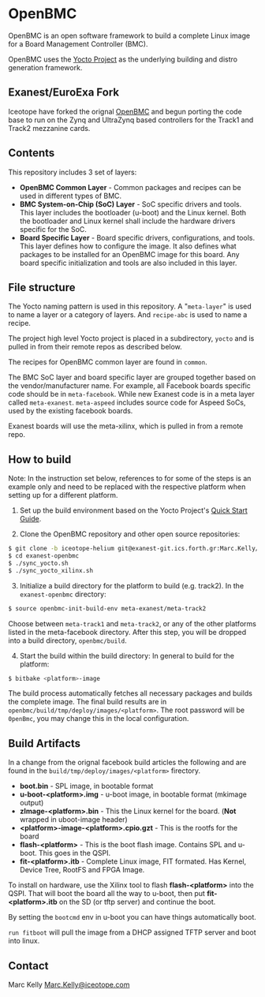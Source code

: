 # OpenBMC

OpenBMC is an open software framework to build a complete Linux image for a Board Management Controller (BMC).

OpenBMC uses the [Yocto Project](https://www.yoctoproject.org) as the underlying building and distro generation framework.

## Exanest/EuroExa Fork

Iceotope have forked the orignal [OpenBMC](https://github.com/facebook/openbmc) and begun porting the code base
to run on the Zynq and UltraZynq based controllers for the Track1 and Track2 mezzanine cards.

## Contents

This repository includes 3 set of layers:

* **OpenBMC Common Layer** - Common packages and recipes can be used in different types of BMC.
* **BMC System-on-Chip (SoC) Layer** - SoC specific drivers and tools. This layer includes the bootloader (u-boot) and the Linux kernel. Both the bootloader and Linux kernel shall include the hardware drivers specific for the SoC.
* **Board Specific Layer** - Board specific drivers, configurations, and tools. This layer defines how to configure the image. It also defines what packages to be installed for an OpenBMC image for this board. Any board specific initialization and tools are also included in this layer.

## File structure

The Yocto naming pattern is used in this repository. A "`meta-layer`" is used to name a layer or a
category of layers. And `recipe-abc` is used to name a recipe. 

The project high level Yocto project is placed in a subdirectory, `yocto` and is pulled in from
their remote repos as described below.

The recipes for OpenBMC common layer are found in `common`.

The BMC SoC layer and board specific layer are grouped together based on the vendor/manufacturer name.
For example, all Facebook boards specific code should be in `meta-facebook`. While new Exanest code
is in a meta layer called `meta-exanest`. `meta-aspeed` includes source code for Aspeed SoCs, used by the
existing facebook boards.

Exanest boards will use the meta-xilinx, which is pulled in from a remote repo.

## How to build

Note: In the instruction set below, references to <platform> for some of the steps is an example only and need to be replaced with the respective platform when setting up for a different platform.

1. Set up the build environment based on the Yocto Project's [Quick Start Guide](http://www.yoctoproject.org/docs/current/yocto-project-qs/yocto-project-qs.html).

2. Clone the OpenBMC repository and other open source repositories:
 ```bash
 $ git clone -b iceotope-helium git@exanest-git.ics.forth.gr:Marc.Kelly/exanest-openbmc.git
 $ cd exanest-openbmc
 $ ./sync_yocto.sh
 $ ./sync_yocto_xilinx.sh
 ```

3. Initialize a build directory for the platform to build (e.g. track2). In the `exanest-openbmc` directory:
 ```bash
 $ source openbmc-init-build-env meta-exanest/meta-track2
 ```
 Choose between `meta-track1` and `meta-track2`, or any of the other platforms listed in the meta-facebook directory.
 After this step, you will be dropped into a build directory, `openbmc/build`.

4. Start the build within the build directory:
 In general to build for the platform:
 ```bash
 $ bitbake <platform>-image
 ```
 The build process automatically fetches all necessary packages and builds the complete image. The final build results are in `openbmc/build/tmp/deploy/images/<platform>`. The root password will be `0penBmc`, you may change this in the local configuration.

## Build Artifacts

In a change from the orignal facebook build articles the following and are found
in the `build/tmp/deploy/images/<platform>` firectory. 

* **boot.bin** - SPL image, in bootable format
* **u-boot-<platform\>.img** - u-boot image, in bootable format (mkimage output)
* **zImage-<platform\>.bin** - This the Linux kernel for the board. (__Not__ wrapped in uboot-image header)
* **<platform\>-image-<platform\>.cpio.gzt** - This is the rootfs for the board
* **flash-<platform\>** - This is the boot flash image. Contains SPL and u-boot. This goes in the QSPI.
* **fit-<platform\>.itb** -  Complete Linux image, FIT formated. Has Kernel, Device Tree, RootFS and FPGA Image.


To install on hardware, use the Xilinx tool to flash **flash-<platform\>** into the QSPI. That will
boot the board all the way to u-boot, then put **fit-<platform\>.itb** on the SD (or tftp server) and
continue the boot.

By setting the `bootcmd` env in u-boot you can have things automatically boot.

`run fitboot` will pull the image from a DHCP assigned TFTP server and boot into linux.

## Contact

Marc Kelly <Marc.Kelly@iceotope.com>
